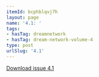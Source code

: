 ```yaml
---
itemId: bcphblqvj7h
layout: page
name: '4.1: '
tags:
- hasTag: dreamnetwork
- hasTag: dream-network-volume-4
type: post
urlSlug: '4.1'
---
```

<a href="../files/pdfs/Volume_4/4.1-The-Dream-Network_Volume-4_Issue-1.pdf" download="">Download issue 4.1</a>
